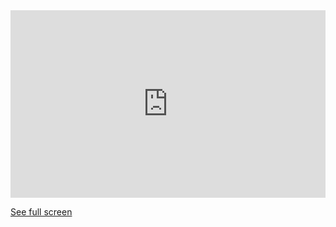 

<iframe width="100%" height="300px" frameborder="0" allowfullscreen src="http://umap.openstreetmap.fr/en/map/sunnagaraorg_382966?scaleControl=false&miniMap=false&scrollWheelZoom=false&zoomControl=true&allowEdit=false&moreControl=true&searchControl=null&tilelayersControl=null&embedControl=null&datalayersControl=true&onLoadPanel=undefined&captionBar=false"></iframe><p><a href="http://umap.openstreetmap.fr/en/map/sunnagaraorg_382966">See full screen</a></p>
